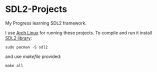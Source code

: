 # SDL2-Projects
My Progress learning SDL2 framework.

I use [Arch Linux](https://www.archlinux.org/) for running these projects. To compile and run it install [SDL2 library](https://www.libsdl.org/index.php):

` sudo pacman -S sdl2 `

and use *makefile* provided:

` make all `
